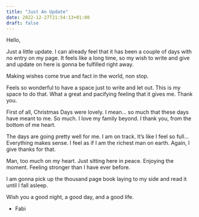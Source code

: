 ```yaml
---
title: "Just An Update"
date: 2022-12-27T21:54:13+01:00
draft: false
---
```


Hello,

Just a little update. I can already feel that it has been a couple of days with no entry on my page. It feels like a long time, so my wish to write and give and update on here is gonna be fulfilled right away. 

Making wishes come true and fact in the world, non stop. 

Feels so wonderful to have a space just to write and let out. This is my space to do that. What a great and pacifying feeling that it gives me. Thank you. 

First of all, Christmas Days were lovely. I mean… so much that these days have meant to me. So much. I love my family beyond. I thank you, from the bottom of me heart. 

The days are going pretty well for me. I am on track. It’s like I feel so full… Everything makes sense. I feel as if I am the richest man on earth. Again, I give thanks for that. 

Man, too much on my heart. Just sitting here in peace. Enjoying the moment. Feeling stronger than I have ever before. 

I am gonna pick up the thousand page book laying to my side and read it until I fall asleep. 

Wish you a good night, a good day, and a good life. 

- Fabi 